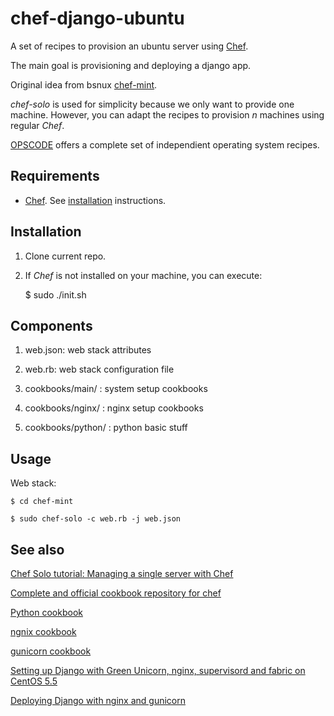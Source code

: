 chef-django-ubuntu
==================

A set of recipes to provision an ubuntu server using [Chef](http://www.opscode.com/chef/).

The main goal is provisioning and deploying a django app.

Original idea from bsnux [chef-mint](http://github.com/bsnux/chef-mint).

*chef-solo* is used for simplicity because we only want to provide one machine. However, you can adapt the recipes to provision *n* machines using regular *Chef*.

[OPSCODE](http://www.opscode.com/chef/) offers a complete set of independient operating system recipes.

Requirements
------------

* [Chef](http://www.opscode.com/chef/). See [installation](http://wiki.opscode.com/display/chef/Installation) instructions.

Installation
-------------

1. Clone current repo.

2. If *Chef* is not installed on your machine, you can execute:

    $ sudo ./init.sh

Components
----------
1. web.json: web stack attributes

2. web.rb: web stack configuration file

3. cookbooks/main/ : system setup cookbooks

4. cookbooks/nginx/ : nginx setup cookbooks

5. cookbooks/python/ : python basic stuff

Usage
-----
Web stack:

    $ cd chef-mint

    $ sudo chef-solo -c web.rb -j web.json

See also
---------
[Chef Solo tutorial: Managing a single server with Chef](http://www.opinionatedprogrammer.com/2011/06/chef-solo-tutorial-managing-a-single-server-with-chef/)

[Complete and official cookbook repository for chef](https://github.com/opscode-cookbooks)

[Python cookbook](https://github.com/opscode-cookbooks/python)

[ngnix cookbook](https://github.com/opscode-cookbooks/nginx)

[gunicorn cookbook](https://github.com/opscode-cookbooks/gunicorn)

[Setting up Django with Green Unicorn, nginx, supervisord and fabric on CentOS 5.5](http://www.kencochrane.net/blog/2011/06/django-gunicorn-nginx-supervisord-fabric-centos55/)

[Deploying Django with nginx and gunicorn](http://honza.ca/2011/05/deploying-django-with-nginx-and-gunicorn)
